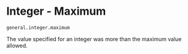 # Integer - Maximum

`general.integer.maximum`

The value specified for an integer was more than the maximum value allowed.